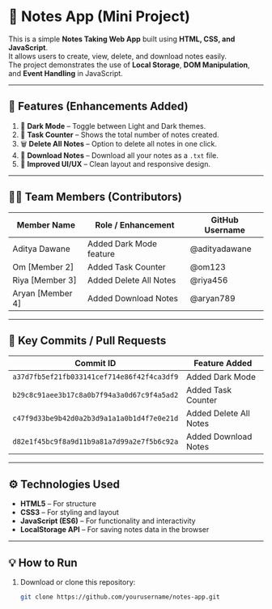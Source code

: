 # 🧠 Notes App (Mini Project)

This is a simple **Notes Taking Web App** built using **HTML, CSS, and JavaScript**.  
It allows users to create, view, delete, and download notes easily.  
The project demonstrates the use of **Local Storage**, **DOM Manipulation**, and **Event Handling** in JavaScript.

---

## 🚀 Features (Enhancements Added)

1. 🌙 **Dark Mode** – Toggle between Light and Dark themes.  
2. 🧮 **Task Counter** – Shows the total number of notes created.  
3. 🗑️ **Delete All Notes** – Option to delete all notes in one click.  
4. 💾 **Download Notes** – Download all your notes as a `.txt` file.  
5. 🎨 **Improved UI/UX** – Clean layout and responsive design.

---

## 🧑‍💻 Team Members (Contributors)

| Member Name | Role / Enhancement | GitHub Username |
|--------------|--------------------|-----------------|
| Aditya Dawane | Added Dark Mode feature | @adityadawane |
| Om [Member 2] | Added Task Counter | @om123 |
| Riya [Member 3] | Added Delete All Notes | @riya456 |
| Aryan [Member 4] | Added Download Notes | @aryan789 |

---

## 🔑 Key Commits / Pull Requests

| Commit ID | Feature Added |
|------------|----------------|
| `a37d7fb5ef21fb033141cef714e86f42f4ca3df9` | Added Dark Mode |
| `b29c8c91aee3b17c8a0b7f94a3a0d67c9f4a5ad2` | Added Task Counter |
| `c47f9d33be9b42d0a2b3d9a1a1a0b1d4f7e0e21d` | Added Delete All Notes |
| `d82e1f45bc9f8a9d11b9a81a7d99a2e7f5b6c92a` | Added Download Notes |

---

## ⚙️ Technologies Used

- **HTML5** – For structure  
- **CSS3** – For styling and layout  
- **JavaScript (ES6)** – For functionality and interactivity  
- **LocalStorage API** – For saving notes data in the browser

---

## 💡 How to Run

1. Download or clone this repository:
   ```bash
   git clone https://github.com/yourusername/notes-app.git
